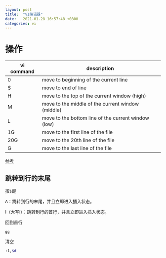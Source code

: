 ```yaml
---
layout: post
title:  "VI编辑器"
date:   2021-01-28 16:57:48 +0800
categories: vi
---
```





# 操作



| vi command | description                                         |
| ---------- | --------------------------------------------------- |
| 0          | move to beginning of the current line               |
| $          | move to end of line                                 |
| H          | move to the top of the current window (high)        |
| M          | move to the middle of the current window (middle)   |
| L          | move to the bottom line of the current window (low) |
| 1G         | move to the first line of the file                  |
| 20G        | move to the 20th line of the file                   |
| G          | move to the last line of the file                   |



[参考](https://alvinalexander.com/linux/vi-vim-editor-end-of-line)



## 跳转到行的末尾

按`$`键



<kbd>A</kbd>：跳转到行的末尾，并且立即进入插入状态。

I（大写i）：跳转到行的首行，并且立即进入插入状态。



回到首行

```
gg
```





清空

```bash
:1,$d
```






